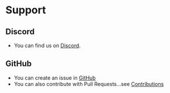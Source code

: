 # Support

## Discord

-   You can find us on [Discord](https://discord.gg/2BvnM4R).

## GitHub

-   You can create an issue in [GitHub](https://github.com/vis2k/Mirror/issues)
-   You can also contribute with Pull Requests...see [Contributions](Contributions)
